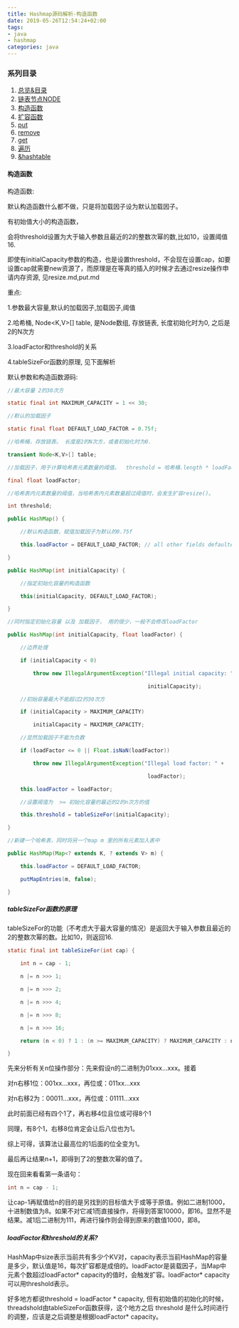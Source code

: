 ```yaml
---
title: Hashmap源码解析-构造函数
date: 2019-05-26T12:54:24+02:00
tags: 
- java 
- hashmap
categories: java
---
```


### 系列目录

1. [总览&目录](../总结目录)
2. [链表节点NODE](../链表节点NODE)
3. [构造函数](../构造函数)
4. [扩容函数](../扩容函数)
5. [put](../put)
6. [remove](../remove)
7. [get](../get)
8. [遍历](../遍历)
9. [&hashtable](../&hashtable)





#### 构造函数

构造函数:

默认构造函数什么都不做，只是将加载因子设为默认加载因子。

有初始值大小的构造函数，

​    会将threshold设置为大于输入参数且最近的2的整数次幂的数,比如10，设置阈值16.

​    即使有initialCapacity参数的构造，也是设置threshold，不会现在设置cap，如要设置cap就需要new资源了，而原理是在等真的插入的时候才去通过resize操作申请内存资源, 见resize.md,put.md

重点:

1.参数最大容量,默认的加载因子,加载因子,阈值

2.哈希桶, Node<K,V>[] table, 是Node数组, 存放链表, 长度初始化时为0, 之后是2的N次方

3.loadFactor和threshold的关系

4.tableSizeFor函数的原理, 见下面解析

<!--more-->

默认参数和构造函数源码:


```java
//最大容量 2的30次方

static final int MAXIMUM_CAPACITY = 1 << 30;

//默认的加载因子

static final float DEFAULT_LOAD_FACTOR = 0.75f;

//哈希桶，存放链表。 长度是2的N次方，或者初始化时为0.

transient Node<K,V>[] table;

//加载因子，用于计算哈希表元素数量的阈值。  threshold = 哈希桶.length * loadFactor;

final float loadFactor;

//哈希表内元素数量的阈值，当哈希表内元素数量超过阈值时，会发生扩容resize()。

int threshold;

public HashMap() {

    //默认构造函数，赋值加载因子为默认的0.75f

    this.loadFactor = DEFAULT_LOAD_FACTOR; // all other fields defaulted

}

public HashMap(int initialCapacity) {

    //指定初始化容量的构造函数

    this(initialCapacity, DEFAULT_LOAD_FACTOR);

}

//同时指定初始化容量 以及 加载因子， 用的很少，一般不会修改loadFactor

public HashMap(int initialCapacity, float loadFactor) {

    //边界处理

    if (initialCapacity < 0)

        throw new IllegalArgumentException("Illegal initial capacity: " +

                                            initialCapacity);

    //初始容量最大不能超过2的30次方

    if (initialCapacity > MAXIMUM_CAPACITY)

        initialCapacity = MAXIMUM_CAPACITY;

    //显然加载因子不能为负数

    if (loadFactor <= 0 || Float.isNaN(loadFactor))

        throw new IllegalArgumentException("Illegal load factor: " +

                                            loadFactor);

    this.loadFactor = loadFactor;

    //设置阈值为  >= 初始化容量的最近的2的n次方的值

    this.threshold = tableSizeFor(initialCapacity);

}

//新建一个哈希表，同时将另一个map m 里的所有元素加入表中

public HashMap(Map<? extends K, ? extends V> m) {

    this.loadFactor = DEFAULT_LOAD_FACTOR;

    putMapEntries(m, false);

}

```


##### tableSizeFor函数的原理

tableSizeFor的功能（不考虑大于最大容量的情况）是返回大于输入参数且最近的2的整数次幂的数。比如10，则返回16.

```java
static final int tableSizeFor(int cap) {

    int n = cap - 1;

    n |= n >>> 1;

    n |= n >>> 2;

    n |= n >>> 4;

    n |= n >>> 8;

    n |= n >>> 16;

    return (n < 0) ? 1 : (n >= MAXIMUM_CAPACITY) ? MAXIMUM_CAPACITY : n + 1;

}
```

先来分析有关n位操作部分：先来假设n的二进制为01xxx...xxx。接着

对n右移1位：001xx...xxx，再位或：011xx...xxx

对n右移2为：00011...xxx，再位或：01111...xxx

此时前面已经有四个1了，再右移4位且位或可得8个1

同理，有8个1，右移8位肯定会让后八位也为1。

综上可得，该算法让最高位的1后面的位全变为1。

最后再让结果n+1，即得到了2的整数次幂的值了。

现在回来看看第一条语句：

```java
int n = cap - 1;
```

让cap-1再赋值给n的目的是另找到的目标值大于或等于原值。例如二进制1000，十进制数值为8。如果不对它减1而直接操作，将得到答案10000，即16。显然不是结果。减1后二进制为111，再进行操作则会得到原来的数值1000，即8。

##### loadFactor和threshold的关系?

HashMap中size表示当前共有多少个KV对，capacity表示当前HashMap的容量是多少，默认值是16，每次扩容都是成倍的。loadFactor是装载因子，当Map中元素个数超过loadFactor* capacity的值时，会触发扩容。loadFactor* capacity可以用threshold表示。

好多地方都说threshold = loadFactor * capacity, 但有初始值的初始化的时候，threadshold由tableSizeFor函数获得，这个地方之后 threshold 是什么时间进行的调整，应该是之后调整是根据loadFactor* capacity。